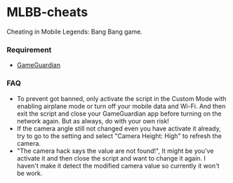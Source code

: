 # MLBB-cheats
Cheating in Mobile Legends: Bang Bang game.

### Requirement
* [GameGuardian](https://gameguardian.net)

### FAQ
* To prevent got banned, only activate the script in the Custom Mode with enabling airplane mode or turn off your mobile data and Wi-Fi. And then exit the script and close your GameGuardian app before turning on the network again. But as always, do with your own risk!
* If the camera angle still not changed even you have activate it already, try to go to the setting and select "Camera Height: High" to refresh the camera.
* "The camera hack says the value are not found!", It might be you've activate it and then close the script and want to change it again. I haven't make it detect the modified camera value so currently it won't be work.
